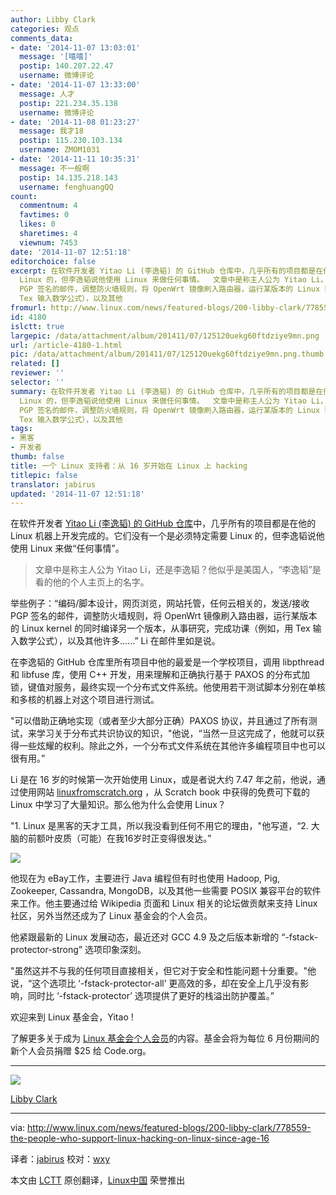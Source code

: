```yaml
---
author: Libby Clark
categories: 观点
comments_data:
- date: '2014-11-07 13:03:01'
  message: '[嘻嘻]'
  postip: 140.207.22.47
  username: 微博评论
- date: '2014-11-07 13:33:00'
  message: 人才
  postip: 221.234.35.138
  username: 微博评论
- date: '2014-11-08 01:23:27'
  message: 我才18
  postip: 115.230.103.134
  username: ZMOM1031
- date: '2014-11-11 10:35:31'
  message: 不一般啊
  postip: 14.135.218.143
  username: fenghuangQQ
count:
  commentnum: 4
  favtimes: 0
  likes: 0
  sharetimes: 4
  viewnum: 7453
date: '2014-11-07 12:51:18'
editorchoice: false
excerpt: 在软件开发者 Yitao Li (李逸韬) 的 GitHub 仓库中，几乎所有的项目都是在他的 Linux 机器上开发完成的。它们没有一个是必须特定需要
  Linux 的，但李逸韬说他使用 Linux 来做任何事情。  文章中是称主人公为 Yitao Li，还是李逸韬？他似乎是美国人，李逸韬是看的他的个人主页上的名字。  举些例子：编码/脚本设计，网页浏览，网站托管，任何云相关的，发送/接收
  PGP 签名的邮件，调整防火墙规则，将 OpenWrt 镜像刷入路由器，运行某版本的 Linux kernel 的同时编译另一个版本，从事研究，完成功课（例如，用
  Tex 输入数学公式），以及其他
fromurl: http://www.linux.com/news/featured-blogs/200-libby-clark/778559-the-people-who-support-linux-hacking-on-linux-since-age-16
id: 4180
islctt: true
largepic: /data/attachment/album/201411/07/125120uekg60ftdziye9mn.png
url: /article-4180-1.html
pic: /data/attachment/album/201411/07/125120uekg60ftdziye9mn.png.thumb.jpg
related: []
reviewer: ''
selector: ''
summary: 在软件开发者 Yitao Li (李逸韬) 的 GitHub 仓库中，几乎所有的项目都是在他的 Linux 机器上开发完成的。它们没有一个是必须特定需要
  Linux 的，但李逸韬说他使用 Linux 来做任何事情。  文章中是称主人公为 Yitao Li，还是李逸韬？他似乎是美国人，李逸韬是看的他的个人主页上的名字。  举些例子：编码/脚本设计，网页浏览，网站托管，任何云相关的，发送/接收
  PGP 签名的邮件，调整防火墙规则，将 OpenWrt 镜像刷入路由器，运行某版本的 Linux kernel 的同时编译另一个版本，从事研究，完成功课（例如，用
  Tex 输入数学公式），以及其他
tags:
- 黑客
- 开发者
thumb: false
title: 一个 Linux 支持者：从 16 岁开始在 Linux 上 hacking
titlepic: false
translator: jabirus
updated: '2014-11-07 12:51:18'
---
```


在软件开发者 [Yitao Li (李逸韬) 的 GitHub 仓库](https://github.com/yl790)中，几乎所有的项目都是在他的 Linux 机器上开发完成的。它们没有一个是必须特定需要 Linux 的，但李逸韬说他使用 Linux 来做“任何事情”。



> 
> 文章中是称主人公为 Yitao Li，还是李逸韬？他似乎是美国人，“李逸韬”是看的他的个人主页上的名字。
> 
> 
> 


举些例子：“编码/脚本设计，网页浏览，网站托管，任何云相关的，发送/接收 PGP 签名的邮件，调整防火墙规则，将 OpenWrt 镜像刷入路由器，运行某版本的 Linux kernel 的同时编译另一个版本，从事研究，完成功课（例如，用 Tex 输入数学公式），以及其他许多......” Li 在邮件里如是说。


在李逸韬的 GitHub 仓库里所有项目中他的最爱是一个学校项目，调用 libpthread 和 libfuse 库，使用 C++ 开发，用来理解和正确执行基于 PAXOS 的分布式加锁，键值对服务，最终实现一个分布式文件系统。他使用若干测试脚本分别在单核和多核的机器上对这个项目进行测试。


"可以借助正确地实现（或者至少大部分正确）PAXOS 协议，并且通过了所有测试，来学习关于分布式共识协议的知识，"他说，“当然一旦这完成了，他就可以获得一些炫耀的权利。除此之外，一个分布式文件系统在其他许多编程项目中也可以很有用。”


Li 是在 16 岁的时候第一次开始使用 Linux，或是者说大约 7.47 年之前，他说，通过使用网站 [linuxfromscratch.org](http://linuxfromscratch.org/) ，从 Scratch book 中获得的免费可下载的 Linux 中学习了大量知识。那么他为什么会使用 Linux？


"1. Linux 是黑客的天才工具，所以我没看到任何不用它的理由，"他写道，“2. 大脑的前额叶皮质（可能）在我16岁时正变得很发达。”


[![](/data/attachment/album/201411/07/125120uekg60ftdziye9mn.png)](https://www.linuxfoundation.org/about/join/individual)


他现在为 eBay工作，主要进行 Java 编程但有时也使用 Hadoop, Pig, Zookeeper, Cassandra, MongoDB，以及其他一些需要 POSIX 兼容平台的软件来工作。他主要通过给 Wikipedia 页面和 Linux 相关的论坛做贡献来支持 Linux 社区，另外当然还成为了 Linux 基金会的个人会员。


他紧跟最新的 Linux 发展动态，最近还对 GCC 4.9 及之后版本新增的 “-fstack-protector-strong” 选项印象深刻。


"虽然这并不与我的任何项目直接相关，但它对于安全和性能问题十分重要。"他说，“这个选项比 ‘-fstack-protector-all’ 更高效的多，却在安全上几乎没有影响，同时比 ‘-fstack-protector’ 选项提供了更好的栈溢出防护覆盖。”


欢迎来到 Linux 基金会，Yitao !


了解更多关于成为 [Linux 基金会个人会员](https://www.linuxfoundation.org/about/join/individual)的内容。基金会将为每位 6 月份期间的新个人会员捐赠 $25 给 Code.org。




---


![](http://www.linux.com/community/forums/avatar/41373/catid/200-libby-clark/thumbnail/large/cache/1331753338)


[Libby Clark](http://www.linux.com/community/forums/person/41373/catid/200-libby-clark)




---


via: <http://www.linux.com/news/featured-blogs/200-libby-clark/778559-the-people-who-support-linux-hacking-on-linux-since-age-16>


译者：[jabirus](https://github.com/jabirus) 校对：[wxy](https://github.com/wxy)


本文由 [LCTT](https://github.com/LCTT/TranslateProject) 原创翻译，[Linux中国](http://linux.cn/) 荣誉推出